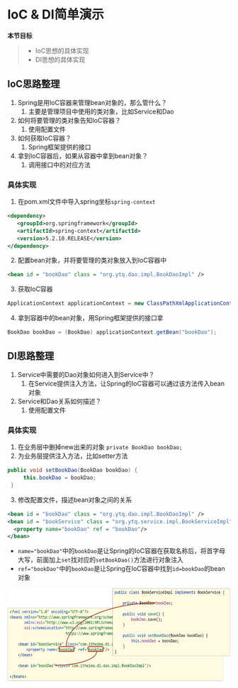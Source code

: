 # IoC & DI简单演示

**本节目标**

> * IoC思想的具体实现
> * DI思想的具体实现

## IoC思路整理

1. Spring是用IoC容器来管理bean对象的，那么管什么？
   1. 主要是管理项目中使用的类对象，比如Service和Dao
2. 如何将要管理的类对象告知IoC容器？
   1. 使用配置文件
3. 如何获取IoC容器？
   1. Spring框架提供的接口
4. 拿到IoC容器后，如果从容器中拿到bean对象？
   1. 调用接口中的对应方法

### 具体实现

1. 在pom.xml文件中导入spring坐标`spring-context`

```xml
<dependency>
   <groupId>org.springframework</groupId>
   <artifactId>spring-context</artifactId>
   <version>5.2.10.RELEASE</version>
</dependency>
```

2. 配置bean对象，并将要管理的类对象放入到IoC容器中

```xml
<bean id = "bookDao" class = "org.ytq.dao.impl.BookDaoImpl" />
```

3. 获取IoC容器

```java
ApplicationContext applicationContext = new ClassPathXmlApplicationContext("applicationContext.xml");
```

4. 拿到容器中的bean对象，用Spring框架提供的接口拿

```java
BookDao bookDao = (BookDao) applicationContext.getBean("bookDao");
```

## DI思路整理

1. Service中需要的Dao对象如何进入到Service中？
   1. 在Service提供注入方法，让Spring的IoC容器可以通过该方法传入bean对象
2. Service和Dao关系如何描述？
   1. 使用配置文件

### 具体实现

1. 在业务层中删掉new出来的对象 `private BookDao bookDao;`
2. 为业务层提供注入方法，比如setter方法

```java
public void setBookDao(BookDao bookDao) {
     this.bookDao = bookDao;
 }
```

3. 修改配置文件，描述bean对象之间的关系

```xml
<bean id = "bookDao" class = "org.ytq.dao.impl.BookDaoImpl" />
<bean id = "bookService" class = "org.ytq.service.impl.BookServiceImpl">
  <property name="bookDao" ref = "bookDao"/>
</bean>
```

* `name="bookDao"`中的`bookDao`是让Spring的IoC容器在获取名称后，将首字母大写，前面加上`set`找对应的`setBookDao()`方法进行对象注入
* `ref="bookDao"`中的`bookDao`是让Spring在IoC容器中找到`id=bookDao`的bean对象

<img alt="1629736314989.png" height="211" src="assets/DI_dependency.png" width="600"/>
